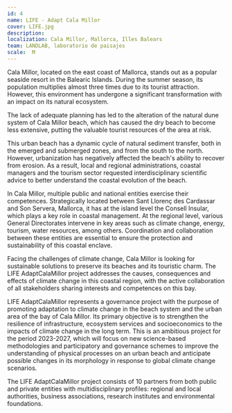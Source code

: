```yaml
---
id: 4
name: LIFE - Adapt Cala Millor
cover: LIFE.jpg
description: 
localization: Cala Millor, Mallorca, Illes Balears
team: LANDLAB, laboratorio de paisajes
scale:  M
---
```


Cala Millor, located on the east coast of Mallorca, stands out as a popular seaside resort in the Balearic Islands. During the summer season, its population multiplies almost three times due to its tourist attraction. However, this environment has undergone a significant transformation with an impact on its natural ecosystem.

The lack of adequate planning has led to the alteration of the natural dune system of Cala Millor beach, which has caused the dry beach to become less extensive, putting the valuable tourist resources of the area at risk.

This urban beach has a dynamic cycle of natural sediment transfer, both in the emerged and submerged zones, and from the south to the north. However, urbanization has negatively affected the beach's ability to recover from erosion. As a result, local and regional administrations, coastal managers and the tourism sector requested interdisciplinary scientific advice to better understand the coastal evolution of the beach.

In Cala Millor, multiple public and national entities exercise their competences. Strategically located between Sant Llorenç des Cardassar and Son Servera, Mallorca, it has at the island level the Consell Insular, which plays a key role in coastal management. At the regional level, various General Directorates intervene in key areas such as climate change, energy, tourism, water resources, among others. Coordination and collaboration between these entities are essential to ensure the protection and sustainability of this coastal enclave.

Facing the challenges of climate change, Cala Millor is looking for sustainable solutions to preserve its beaches and its touristic charm. The LIFE AdaptCalaMillor project addresses the causes, consequences and effects of climate change in this coastal region, with the active collaboration of all stakeholders sharing interests and competences on this bay.

LIFE AdaptCalaMillor represents a governance project with the purpose of promoting adaptation to climate change in the beach system and the urban area of the bay of Cala Millor. Its primary objective is to strengthen the resilience of infrastructure, ecosystem services and socioeconomics to the impacts of climate change in the long term. This is an ambitious project for the period 2023-2027, which will focus on new science-based methodologies and participatory and governance schemes to improve the understanding of physical processes on an urban beach and anticipate possible changes in its morphology in response to global climate change scenarios.

The LIFE AdaptCalaMillor project consists of 10 partners from both public and private entities with multidisciplinary profiles: regional and local authorities, business associations, research institutes and environmental foundations.